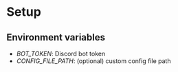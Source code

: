 # Setup

## Environment variables

- *BOT_TOKEN*: Discord bot token
- *CONFIG_FILE_PATH*: (optional) custom config file path